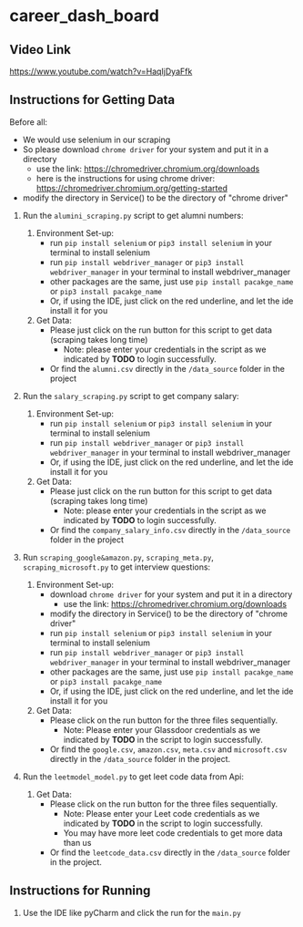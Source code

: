 # career_dash_board
## Video Link
https://www.youtube.com/watch?v=HaqIjDyaFfk

## Instructions for Getting Data
Before all: 
- We would use selenium in our scraping
- So please download `chrome driver` for your system and put it in a directory
  - use the link: https://chromedriver.chromium.org/downloads
  - here is the instructions for using chrome driver: https://chromedriver.chromium.org/getting-started
- modify the directory in Service() to be the directory of "chrome driver"

1. Run the `alumini_scraping.py` script to get alumni numbers:
   1. Environment Set-up:
      - run `pip install selenium` or `pip3 install selenium` in your terminal to install selenium
      - run `pip install webdriver_manager` or `pip3 install webdriver_manager` in your terminal to install webdriver_manager
      - other packages are the same, just use `pip install pacakge_name` or `pip3 install pacakge_name`
      - Or, if using the IDE, just click on the red underline, and let the ide install it for you
   3. Get Data:
      - Please just click on the run button for this script to get data (scraping takes long time)
        - Note: please enter your credentials in the script as we indicated by **TODO** to login successfully.
      - Or find the `alumni.csv` directly in the `/data_source` folder in the project

2. Run the `salary_scraping.py` script to get company salary:
   1. Environment Set-up:
      - run `pip install selenium` or `pip3 install selenium` in your terminal to install selenium
      - run `pip install webdriver_manager` or `pip3 install webdriver_manager` in your terminal to install webdriver_manager
      - Or, if using the IDE, just click on the red underline, and let the ide install it for you
   2. Get Data:
      - Please just click on the run button for this script to get data (scraping takes long time)
        - Note: please enter your credentials in the script as we indicated by **TODO** to login successfully.
      - Or find the `company_salary_info.csv` directly in the `/data_source` folder in the project
 
3. Run `scraping_google&amazon.py`, `scraping_meta.py`, `scraping_microsoft.py` to get interview questions:
   1. Environment Set-up:
      - download `chrome driver` for your system and put it in a directory
        - use the link: https://chromedriver.chromium.org/downloads
      - modify the directory in Service() to be the directory of "chrome driver"
      - run `pip install selenium` or `pip3 install selenium` in your terminal to install selenium
      - run `pip install webdriver_manager` or `pip3 install webdriver_manager` in your terminal to install webdriver_manager
      - other packages are the same, just use `pip install pacakge_name` or `pip3 install pacakge_name`
      - Or, if using the IDE, just click on the red underline, and let the ide install it for you
   2. Get Data:
      - Please click on the run button for the three files sequentially.
        - Note: Please enter your Glassdoor credentials as we indicated by **TODO** in the script to login successfully.
      - Or find the `google.csv`, `amazon.csv`, `meta.csv` and `microsoft.csv` directly in the `/data_source` folder in the project. 

4. Run the `leetmodel_model.py` to get leet code data from Api:
   1. Get Data:
      - Please click on the run button for the three files sequentially.
        - Note: Please enter your Leet code credentials as we indicated by **TODO** in the script to login successfully.
        - You may have more leet code credentials to get more data than us
      - Or find the `leetcode_data.csv` directly in the `/data_source` folder in the project. 

## Instructions for Running 
1. Use the IDE like pyCharm and click the run for the `main.py`

